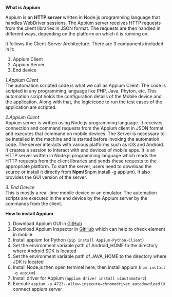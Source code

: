 **What is Appium**

Appium is an **HTTP server** written in Node.js programming language that handles WebDriver sessions. The Appium server receives HTTP requests from the client libraries in JSON format. The requests are then handled in different ways, depending on the platform on which it is running on. 

It follows the Client-Server Architecture. There are 3 components included in it:
1. Appium Client
2. Appium Server
3. End device

*1.Appium Client*\
The automation scripted code is what we call as Appium Client.
The code is scripted in any programming language like PHP, Java, Phyton, etc. This automation script holds the configuration details of the Mobile device and the application. Along with that, the logic/code to run the test cases of the application are scripted.

*2.Appium Client*\
Appium server is written using Node.js programming language. It receives connection and command requests from the Appium client in JSON format and executes that command on mobile devices. The Server is necessary to be installed in the machine and is started before invoking the automation code.
The server interacts with various platforms such as iOS and Android. It creates a session to interact with end devices of mobile apps. It is an HTTP server written in Node.js programming language which reads the HTTP requests from the client libraries and sends these requests to the appropriate platform.
To start the server, users need to download the source or install it directly from **Npm**($npm install -g appium). It also provides the GUI version of the server.

*3. End Device*\
This is mostly a real-time mobile device or an emulator. The automation scripts are executed in the end device by the Appium server by the commands from the client.

**How to install Appium**
1. Download Appium GUI in [GitHub](https://github.com/appium/appium-desktop)
2. Download Appium Inspector in [GitHub](https://github.com/appium/appium-inspector) which can help to check element in mobile
3. Install appium for Python (```pip install Appium-Python-Client```)
4. Set the environment variable path of Android_HOME to the directory where Android SDK is located
5. Set the environment variable path of JAVA_HOME to the directory where JDK is located
6. Install Node.js then open terminel here, then install appium (```npm install -g appium```)
7. Install driver for Appium (```appium driver install uiautomator2```)
8. Execute ```appium -p 4723--allow-insecure=chromedriver_autodownload``` to connect appium server
